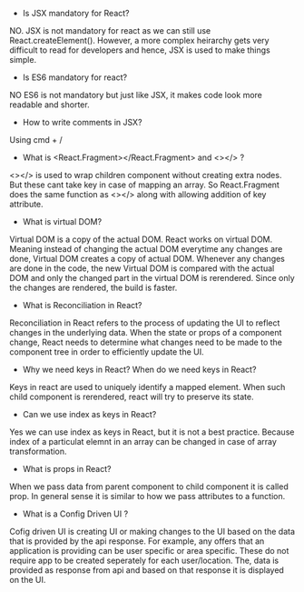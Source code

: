 - Is JSX mandatory for React?

NO. JSX is not mandatory for react as we can still use React.createElement(). However, a more complex heirarchy gets very difficult to read for developers and hence, JSX is used to make things simple.

- Is ES6 mandatory for react?

NO ES6 is not mandatory but just like JSX, it makes code look more readable and shorter.

- How to write comments in JSX?

Using cmd + /

- What is <React.Fragment></React.Fragment> and <></> ?

<></> is used to wrap children component without creating extra nodes. But these cant take key in case of mapping an array. So React.Fragment does the same function as <></> along with allowing addition of key attribute.

- What is virtual DOM?

Virtual DOM is a copy of the actual DOM. React works on virtual DOM. Meaning instead of changing the actual DOM everytime any changes are done, Virtual DOM creates a copy of actual DOM. Whenever any changes are done in the code, the new Virtual DOM is compared with the actual DOM and only the changed part in the virtual DOM is rerendered. Since only the changes are rendered, the build is faster.

- What is Reconciliation in React?

Reconciliation in React refers to the process of updating the UI to reflect changes in the underlying data. When the state or props of a component change, React needs to determine what changes need to be made to the component tree in order to efficiently update the UI.

- Why we need keys in React? When do we need keys in React?

Keys in react are used to uniquely identify a mapped element. When such child component is rerendered, react will try to preserve its state.

- Can we use index as keys in React?

Yes we can use index as keys in React, but it is not a best practice. Because index of a particulat elemnt in an array can be changed in case of array transformation.

- What is props in React?

When we pass data from parent component to child component it is called prop. In general sense it is similar to how we pass attributes to a function.

- What is a Config Driven UI ?

Cofig driven UI is creating UI or making changes to the UI based on the data that is provided by the api response. For example, any offers that an application is providing can be user specific or area specific. These do not require app to be created seperately for each user/location. The, data is provided as response from api and based on that response it is displayed on the UI.
